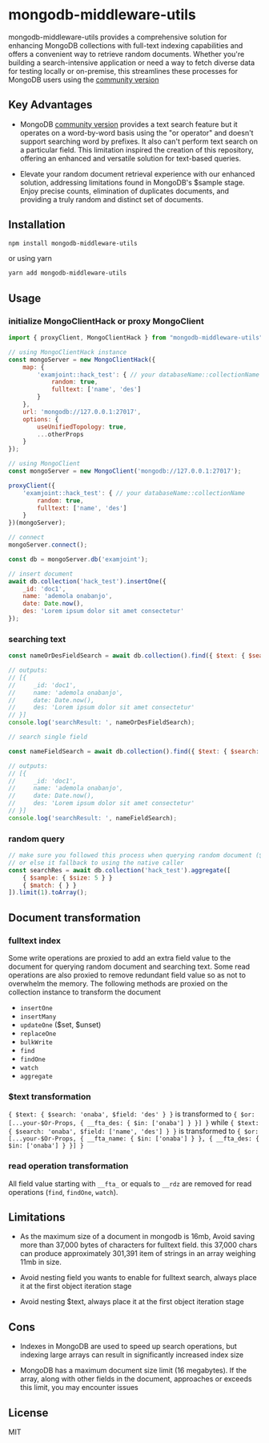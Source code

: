 # mongodb-middleware-utils

mongodb-middleware-utils provides a comprehensive solution for enhancing MongoDB collections with full-text indexing capabilities and offers a convenient way to retrieve random documents. Whether you're building a search-intensive application or need a way to fetch diverse data for testing locally or on-premise, this streamlines these processes for MongoDB users using the [community version](https://www.mongodb.com/try/download/community)

## Key Advantages

- MongoDB [community version](https://www.mongodb.com/try/download/community) provides a text search feature but it operates on a word-by-word basis using the "or operator" and doesn't support searching word by prefixes. It also can't perform text search on a particular field. This limitation inspired the creation of this repository, offering an enhanced and versatile solution for text-based queries.

- Elevate your random document retrieval experience with our enhanced solution, addressing limitations found in MongoDB's $sample stage. Enjoy precise counts, elimination of duplicates documents, and providing a truly random and distinct set of documents.

## Installation

```sh
npm install mongodb-middleware-utils
```

or using yarn

```sh
yarn add mongodb-middleware-utils
```

## Usage

### initialize MongoClientHack or proxy MongoClient

```js
import { proxyClient, MongoClientHack } from "mongodb-middleware-utils";

// using MongoClientHack instance
const mongoServer = new MongoClientHack({
    map: {
        'examjoint::hack_test': { // your databaseName::collectionName
            random: true,
            fulltext: ['name', 'des']
        }
    },
    url: 'mongodb://127.0.0.1:27017',
    options: {
        useUnifiedTopology: true,
        ...otherProps
    }
});

// using MongoClient
const mongoServer = new MongoClient('mongodb://127.0.0.1:27017');

proxyClient({
    'examjoint::hack_test': { // your databaseName::collectionName
        random: true,
        fulltext: ['name', 'des']
    }
})(mongoServer);

// connect
mongoServer.connect();

const db = mongoServer.db('examjoint');

// insert document
await db.collection('hack_test').insertOne({
    _id: 'doc1',
    name: 'ademola onabanjo',
    date: Date.now(),
    des: 'Lorem ipsum dolor sit amet consectetur'
});

```

### searching text

```js
const nameOrDesFieldSearch = await db.collection().find({ $text: { $search: 'sit amet consec' } }).toArray();

// outputs: 
// [{
//     _id: 'doc1',
//     name: 'ademola onabanjo',
//     date: Date.now(),
//     des: 'Lorem ipsum dolor sit amet consectetur'
// }]
console.log('searchResult: ', nameOrDesFieldSearch);

// search single field

const nameFieldSearch = await db.collection().find({ $text: { $search: 'onaba', $field: 'name' } }).toArray();

// outputs: 
// [{
//     _id: 'doc1',
//     name: 'ademola onabanjo',
//     date: Date.now(),
//     des: 'Lorem ipsum dolor sit amet consectetur'
// }]
console.log('searchResult: ', nameFieldSearch);
```

### random query

```js
// make sure you followed this process when querying random document ($sample at the first pipeline and $match at the second one)
// or else it fallback to using the native caller
const searchRes = await db.collection('hack_test').aggregate([
    { $sample: { $size: 5 } }
    { $match: { } }
]).limit(1).toArray();
```

## Document transformation

### fulltext index

Some write operations are proxied to add an extra field value to the document for querying random document and searching text.
Some read operations are also proxied to remove redundant field value so as not to overwhelm the memory.
The following methods are proxied on the collection instance to transform the document

- `insertOne`
- `insertMany`
- `updateOne` ($set, $unset)
- `replaceOne`
- `bulkWrite`
- `find`
- `findOne`
- `watch`
- `aggregate`

### $text transformation

`{ $text: { $search: 'onaba', $field: 'des' } }` is transformed to `{ $or: [...your-$Or-Props, { __fta_des: { $in: ['onaba'] } }] }`
while `{ $text: { $search: 'onaba', $field: ['name', 'des'] } }` is transformed to `{ $or: [...your-$Or-Props, { __fta_name: { $in: ['onaba'] } }, { __fta_des: { $in: ['onaba'] } }] }`

### read operation transformation

All field value starting with `__fta_` or equals to `__rdz` are removed for read operations (`find`, `findOne`, `watch`).

## Limitations

- As the maximum size of a document in mongodb is 16mb, Avoid saving more than 37,000 bytes of characters for fulltext field. this 37,000 chars can produce approximately 301,391 item of strings in an array weighing 11mb in size.

- Avoid nesting field you wants to enable for fulltext search, always place it at the first object iteration stage

- Avoid nesting $text, always place it at the first object iteration stage

## Cons

- Indexes in MongoDB are used to speed up search operations, but indexing large arrays can result in significantly increased index size

- MongoDB has a maximum document size limit (16 megabytes). If the array, along with other fields in the document, approaches or exceeds this limit, you may encounter issues

## License

MIT